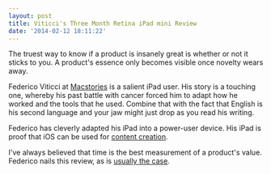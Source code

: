 ```yaml
---
layout: post
title: Viticci's Three Month Retina iPad mini Review
date: '2014-02-12 18:11:22'
---
```


<p>The truest way to know if a product is insanely great is whether or not it sticks to you. A product's essence only becomes visible once novelty wears away.</p>

<p>Federico Viticci at <a href="http://macstories.net">Macstories</a> is a salient iPad user. His story is a touching one, whereby his past battle with cancer forced him to adapt how he worked and the tools that he used. Combine that with the fact that English is his second language and your jaw might just drop as you read his writing. </p>

<p>Federico has cleverly adapted his iPad into a power-user device. His iPad is proof that iOS can be used for <a href="http://www.macstories.net/stories/ipad-mini-for-content-creation/">content creation</a>. </p>

<p>I've always believed that time is the best measurement of a product's value. Federico nails this review, as is <a href="http://www.macstories.net/stories/editorial-for-ipad-review/">usually the case</a>.</p>

